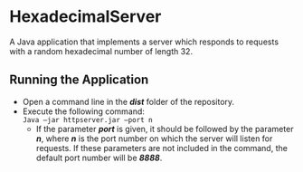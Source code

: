 # HexadecimalServer
A Java application that implements a server which responds to requests with a random hexadecimal number of length 32.

## Running the Application
* Open a command line in the ***dist*** folder of the repository.
* Execute the following command:<br/>
  `Java –jar httpserver.jar –port n`
  * If the parameter ***port*** is given, it should be followed by the parameter ***n***, where ***n*** is the port number on which the server will listen for requests.  If these parameters are not included in the command, the default port number will be ***8888***.

